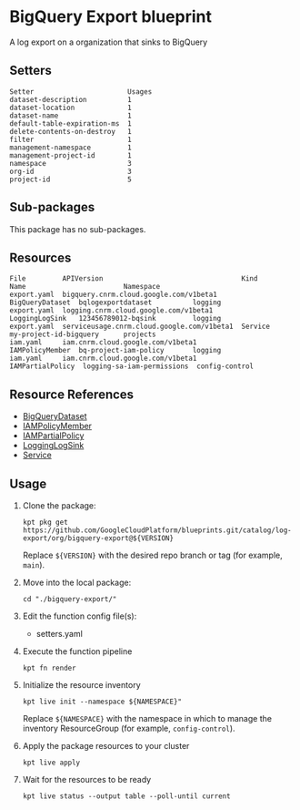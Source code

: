 # BigQuery Export blueprint

A log export on a organization that sinks to BigQuery

## Setters

```
Setter                       Usages
dataset-description          1
dataset-location             1
dataset-name                 1
default-table-expiration-ms  1
delete-contents-on-destroy   1
filter                       1
management-namespace         1
management-project-id        1
namespace                    3
org-id                       3
project-id                   5
```

## Sub-packages

This package has no sub-packages.

## Resources

```
File         APIVersion                                  Kind             Name                        Namespace
export.yaml  bigquery.cnrm.cloud.google.com/v1beta1      BigQueryDataset  bqlogexportdataset          logging
export.yaml  logging.cnrm.cloud.google.com/v1beta1       LoggingLogSink   123456789012-bqsink         logging
export.yaml  serviceusage.cnrm.cloud.google.com/v1beta1  Service          my-project-id-bigquery      projects
iam.yaml     iam.cnrm.cloud.google.com/v1beta1           IAMPolicyMember  bq-project-iam-policy       logging
iam.yaml     iam.cnrm.cloud.google.com/v1beta1           IAMPartialPolicy  logging-sa-iam-permissions  config-control
```

## Resource References

- [BigQueryDataset](https://cloud.google.com/config-connector/docs/reference/resource-docs/bigquery/bigquerydataset)
- [IAMPolicyMember](https://cloud.google.com/config-connector/docs/reference/resource-docs/iam/iampolicymember)
- [IAMPartialPolicy](https://cloud.google.com/config-connector/docs/reference/resource-docs/iam/iampartialpolicy)
- [LoggingLogSink](https://cloud.google.com/config-connector/docs/reference/resource-docs/logging/logginglogsink)
- [Service](https://cloud.google.com/config-connector/docs/reference/resource-docs/serviceusage/service)

## Usage

1.  Clone the package:
    ```
    kpt pkg get https://github.com/GoogleCloudPlatform/blueprints.git/catalog/log-export/org/bigquery-export@${VERSION}
    ```
    Replace `${VERSION}` with the desired repo branch or tag
    (for example, `main`).

1.  Move into the local package:
    ```
    cd "./bigquery-export/"
    ```

1.  Edit the function config file(s):
    - setters.yaml

1.  Execute the function pipeline
    ```
    kpt fn render
    ```

1.  Initialize the resource inventory
    ```
    kpt live init --namespace ${NAMESPACE}"
    ```
    Replace `${NAMESPACE}` with the namespace in which to manage
    the inventory ResourceGroup (for example, `config-control`).

1.  Apply the package resources to your cluster
    ```
    kpt live apply
    ```

1.  Wait for the resources to be ready
    ```
    kpt live status --output table --poll-until current
    ```
